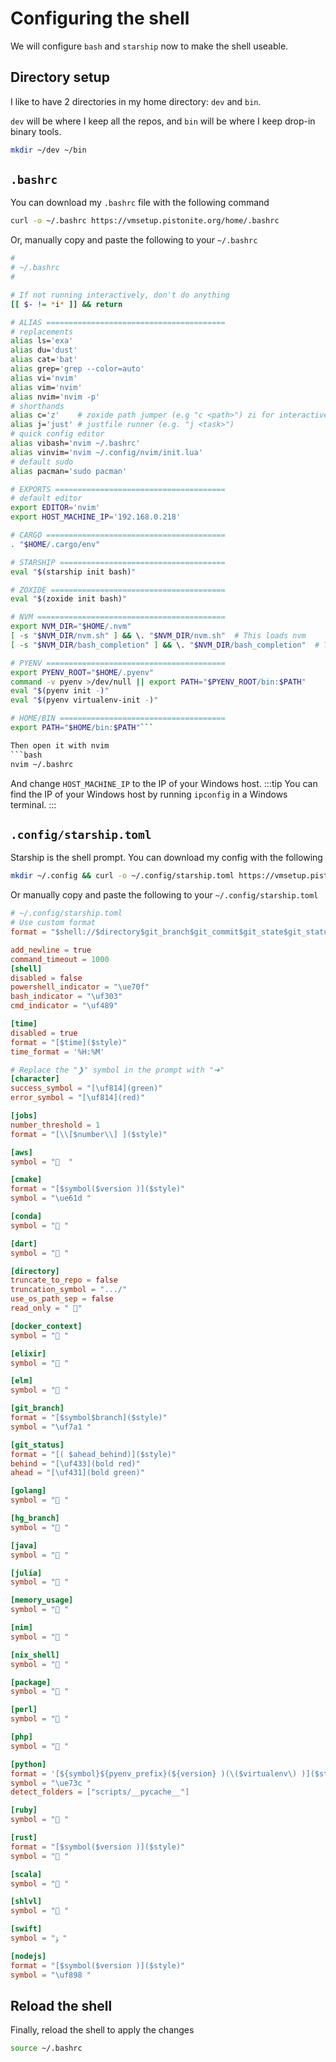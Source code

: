 # Configuring the shell
We will configure `bash` and `starship` now to make the shell useable.

## Directory setup
I like to have 2 directories in my home directory: `dev` and `bin`.

`dev` will be where I keep all the repos, and `bin` will be where I keep drop-in binary tools.

```bash
mkdir ~/dev ~/bin
```

## `.bashrc`
You can download my `.bashrc` file with the following command
```bash
curl -o ~/.bashrc https://vmsetup.pistonite.org/home/.bashrc
```

Or, manually copy and paste the following to your `~/.bashrc`
```bash
#
# ~/.bashrc
#

# If not running interactively, don't do anything
[[ $- != *i* ]] && return

# ALIAS ========================================
# replacements
alias ls='exa' 
alias du='dust'
alias cat='bat'
alias grep='grep --color=auto'
alias vi='nvim'
alias vim='nvim'
alias nvim='nvim -p'
# shorthands
alias c='z'    # zoxide path jumper (e.g "c <path>") zi for interactive
alias j='just' # justfile runner (e.g. "j <task>")
# quick config editor
alias vibash='nvim ~/.bashrc'
alias vinvim='nvim ~/.config/nvim/init.lua'
# default sudo
alias pacman='sudo pacman'

# EXPORTS ======================================
# default editor
export EDITOR='nvim'
export HOST_MACHINE_IP='192.168.0.218'

# CARGO ========================================
. "$HOME/.cargo/env"

# STARSHIP =====================================
eval "$(starship init bash)"

# ZOXIDE =======================================
eval "$(zoxide init bash)"

# NVM ==========================================
export NVM_DIR="$HOME/.nvm"
[ -s "$NVM_DIR/nvm.sh" ] && \. "$NVM_DIR/nvm.sh"  # This loads nvm
[ -s "$NVM_DIR/bash_completion" ] && \. "$NVM_DIR/bash_completion"  # This loads nvm bash_completion

# PYENV ========================================
export PYENV_ROOT="$HOME/.pyenv"
command -v pyenv >/dev/null || export PATH="$PYENV_ROOT/bin:$PATH"
eval "$(pyenv init -)"
eval "$(pyenv virtualenv-init -)"

# HOME/BIN =====================================
export PATH="$HOME/bin:$PATH"```

Then open it with nvim
```bash
nvim ~/.bashrc
```
And change `HOST_MACHINE_IP` to the IP of your Windows host.
:::tip
You can find the IP of your Windows host by running `ipconfig` in a Windows terminal.
:::

## `.config/starship.toml`
Starship is the shell prompt. You can download my config with the following
```bash
mkdir ~/.config && curl -o ~/.config/starship.toml https://vmsetup.pistonite.org/home/.config/starship.toml
```

Or manually copy and paste the following to your `~/.config/starship.toml`
```toml
# ~/.config/starship.toml
# Use custom format
format = "$shell://$directory$git_branch$git_commit$git_state$git_status $cmake$rust$nodejs$python\n$time$jobs$character"

add_newline = true
command_timeout = 1000
[shell]
disabled = false
powershell_indicator = "\ue70f"
bash_indicator = "\uf303"
cmd_indicator = "\uf489"

[time]
disabled = true
format = "[$time]($style)"
time_format = '%H:%M'

# Replace the "❯" symbol in the prompt with "➜"
[character]
success_symbol = "[\uf814](green)"
error_symbol = "[\uf814](red)"

[jobs]
number_threshold = 1
format = "[\\[$number\\] ]($style)"

[aws]
symbol = "  "

[cmake]
format = "[$symbol($version )]($style)"
symbol = "\ue61d "

[conda]
symbol = " "

[dart]
symbol = " "

[directory]
truncate_to_repo = false
truncation_symbol = ".../"
use_os_path_sep = false
read_only = " "

[docker_context]
symbol = " "

[elixir]
symbol = " "

[elm]
symbol = " "

[git_branch]
format = "[$symbol$branch]($style)"
symbol = "\uf7a1 "

[git_status]
format = "[( $ahead_behind)]($style)"
behind = "[\uf433](bold red)"
ahead = "[\uf431](bold green)"

[golang]
symbol = " "

[hg_branch]
symbol = " "

[java]
symbol = " "

[julia]
symbol = " "

[memory_usage]
symbol = " "

[nim]
symbol = " "

[nix_shell]
symbol = " "

[package]
symbol = " "

[perl]
symbol = " "

[php]
symbol = " "

[python]
format = '[${symbol}${pyenv_prefix}(${version} )(\($virtualenv\) )]($style)'
symbol = "\ue73c "
detect_folders = ["scripts/__pycache__"]

[ruby]
symbol = " "

[rust]
format = "[$symbol($version )]($style)"
symbol = " "

[scala]
symbol = " "

[shlvl]
symbol = " "

[swift]
symbol = "ﯣ "

[nodejs]
format = "[$symbol($version )]($style)"
symbol = "\uf898 "
```

## Reload the shell
Finally, reload the shell to apply the changes
```bash
source ~/.bashrc
```
